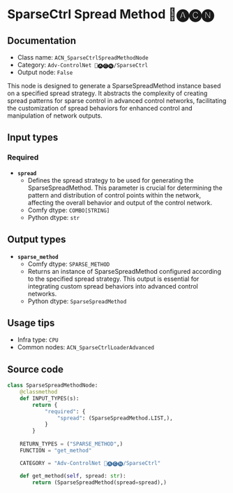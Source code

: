 # SparseCtrl Spread Method 🛂🅐🅒🅝
## Documentation
- Class name: `ACN_SparseCtrlSpreadMethodNode`
- Category: `Adv-ControlNet 🛂🅐🅒🅝/SparseCtrl`
- Output node: `False`

This node is designed to generate a SparseSpreadMethod instance based on a specified spread strategy. It abstracts the complexity of creating spread patterns for sparse control in advanced control networks, facilitating the customization of spread behaviors for enhanced control and manipulation of network outputs.
## Input types
### Required
- **`spread`**
    - Defines the spread strategy to be used for generating the SparseSpreadMethod. This parameter is crucial for determining the pattern and distribution of control points within the network, affecting the overall behavior and output of the control network.
    - Comfy dtype: `COMBO[STRING]`
    - Python dtype: `str`
## Output types
- **`sparse_method`**
    - Comfy dtype: `SPARSE_METHOD`
    - Returns an instance of SparseSpreadMethod configured according to the specified spread strategy. This output is essential for integrating custom spread behaviors into advanced control networks.
    - Python dtype: `SparseSpreadMethod`
## Usage tips
- Infra type: `CPU`
- Common nodes: `ACN_SparseCtrlLoaderAdvanced`


## Source code
```python
class SparseSpreadMethodNode:
    @classmethod
    def INPUT_TYPES(s):
        return {
            "required": {
                "spread": (SparseSpreadMethod.LIST,),
            }
        }
    
    RETURN_TYPES = ("SPARSE_METHOD",)
    FUNCTION = "get_method"

    CATEGORY = "Adv-ControlNet 🛂🅐🅒🅝/SparseCtrl"

    def get_method(self, spread: str):
        return (SparseSpreadMethod(spread=spread),)

```
